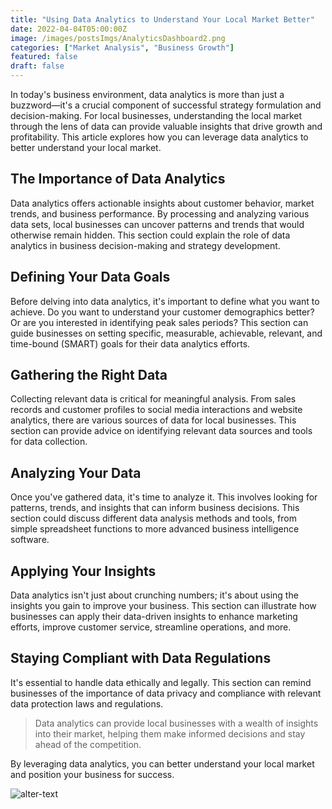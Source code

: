 ```yaml
---
title: "Using Data Analytics to Understand Your Local Market Better"
date: 2022-04-04T05:00:00Z
image: /images/postsImgs/AnalyticsDashboard2.png
categories: ["Market Analysis", "Business Growth"]
featured: false
draft: false
---
```


In today's business environment, data analytics is more than just a buzzword—it's a crucial component of successful strategy formulation and decision-making. For local businesses, understanding the local market through the lens of data can provide valuable insights that drive growth and profitability. This article explores how you can leverage data analytics to better understand your local market.

## The Importance of Data Analytics
Data analytics offers actionable insights about customer behavior, market trends, and business performance. By processing and analyzing various data sets, local businesses can uncover patterns and trends that would otherwise remain hidden. This section could explain the role of data analytics in business decision-making and strategy development.

## Defining Your Data Goals
Before delving into data analytics, it's important to define what you want to achieve. Do you want to understand your customer demographics better? Or are you interested in identifying peak sales periods? This section can guide businesses on setting specific, measurable, achievable, relevant, and time-bound (SMART) goals for their data analytics efforts.

## Gathering the Right Data
Collecting relevant data is critical for meaningful analysis. From sales records and customer profiles to social media interactions and website analytics, there are various sources of data for local businesses. This section can provide advice on identifying relevant data sources and tools for data collection.

## Analyzing Your Data
Once you've gathered data, it's time to analyze it. This involves looking for patterns, trends, and insights that can inform business decisions. This section could discuss different data analysis methods and tools, from simple spreadsheet functions to more advanced business intelligence software.

## Applying Your Insights
Data analytics isn't just about crunching numbers; it's about using the insights you gain to improve your business. This section can illustrate how businesses can apply their data-driven insights to enhance marketing efforts, improve customer service, streamline operations, and more.

## Staying Compliant with Data Regulations
It's essential to handle data ethically and legally. This section can remind businesses of the importance of data privacy and compliance with relevant data protection laws and regulations.

> Data analytics can provide local businesses with a wealth of insights into their market, helping them make informed decisions and stay ahead of the competition. 

By leveraging data analytics, you can better understand your local market and position your business for success.

![alter-text](/images/postsImgs/AnalyticsDashboard1.png)
